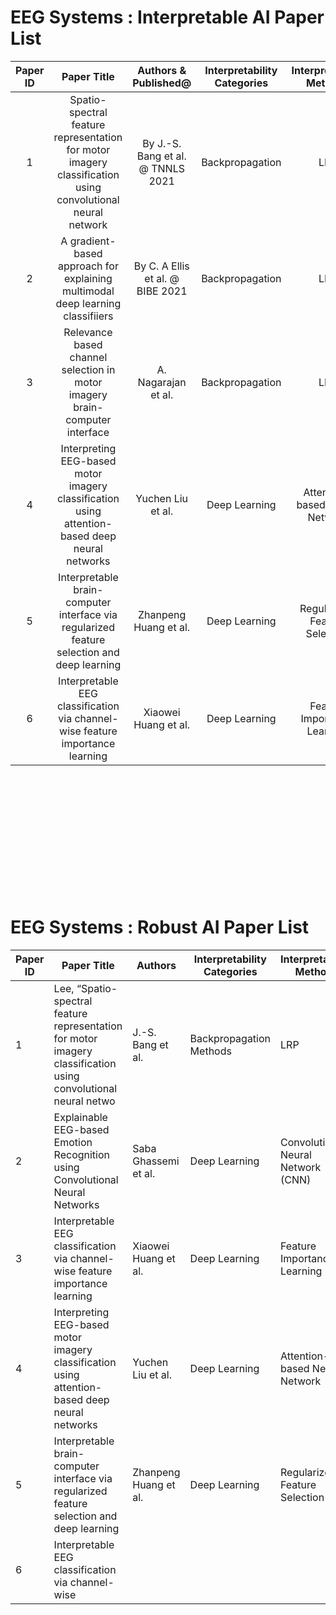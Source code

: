 # EEG Systems : Interpretable AI Paper List

| Paper ID | Paper Title | Authors & Published@| Interpretability Categories | Interpretability Methods | Coverage |Explanation Type |PDF|
| :---: | :---: | :---: | :---: | :---: | :---: | :---: | :---: |
| 1 | Spatio-spectral feature representation for motor imagery classification using convolutional neural network | By J.-S. Bang et al. @ TNNLS 2021| Backpropagation | LRP | Local/Global | Attribution | <a href=https://ieeexplore.ieee.org.remotexs.ntu.edu.sg/document/9325918>PDF</a> |
| 2 | A gradient-based approach for explaining multimodal deep learning classifiiers | By C. A Ellis et al. @ BIBE 2021| Backpropagation | LRP | Local/Global | Attribution | <a href=https://ieeexplore.ieee.org.remotexs.ntu.edu.sg/document/9635460>PDF</a> |
| 3 | Relevance based channel selection in motor imagery brain-computer interface | A. Nagarajan et al. | Backpropagation | LRP | Local/Global | Attribution | /|
| 4 | Interpreting EEG-based motor imagery classification using attention-based deep neural networks | Yuchen Liu et al. | Deep Learning | Attention-based Neural Network |  | /| |
| 5 | Interpretable brain-computer interface via regularized feature selection and deep learning | Zhanpeng Huang et al. | Deep Learning | Regularized Feature Selection |  | / | |
| 6 | Interpretable EEG classification via channel-wise feature importance learning | Xiaowei Huang et al. | Deep Learning | Feature Importance Learning |  | / | |




<br> <br> <br> <br> <br> <br> <br> <br> <br> <br> <br>



# EEG Systems : Robust AI Paper List

| Paper ID | Paper Title | Authors | Interpretability Categories | Interpretability Methods | Coverage | Code |
| --- | --- | --- | --- | --- | --- | --- |
| 1 | Lee, “Spatio-spectral feature representation for motor imagery classification using convolutional neural netwo | J.-S. Bang et al. | Backpropagation Methods | LRP | Attribution | / |
| 2 | Explainable EEG-based Emotion Recognition using Convolutional Neural Networks | Saba Ghassemi et al. | Deep Learning | Convolutional Neural Network (CNN) |  | / |
| 3 | Interpretable EEG classification via channel-wise feature importance learning | Xiaowei Huang et al. | Deep Learning | Feature Importance Learning |  | / |
| 4 | Interpreting EEG-based motor imagery classification using attention-based deep neural networks | Yuchen Liu et al. | Deep Learning | Attention-based Neural Network |  | / |
| 5 | Interpretable brain-computer interface via regularized feature selection and deep learning | Zhanpeng Huang et al. | Deep Learning | Regularized Feature Selection |  | / |
| 6 | Interpretable EEG classification via channel-wise
